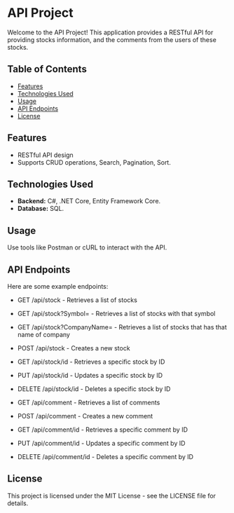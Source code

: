 # API Project

Welcome to the API Project! This application provides a RESTful API for providing stocks information, and the comments from the users of these stocks.

## Table of Contents

- [Features](#features)
- [Technologies Used](#technologies-used)
- [Usage](#usage)
- [API Endpoints](#api-endpoints)
- [License](#license)

## Features

- RESTful API design
- Supports CRUD operations, Search, Pagination, Sort.

## Technologies Used

- **Backend:** C#, .NET Core, Entity Framework Core. 
- **Database:** SQL. 

## Usage
Use tools like Postman or cURL to interact with the API.

## API Endpoints
Here are some example endpoints:

- GET /api/stock - Retrieves a list of stocks
- GET /api/stock?Symbol=<symbolStock> - Retrieves a list of stocks with that symbol
- GET /api/stock?CompanyName=<NameOfCompany> - Retrieves a list of stocks that has that name of company
- POST /api/stock - Creates a new stock
- GET /api/stock/id - Retrieves a specific stock by ID
- PUT /api/stock/id - Updates a specific stock by ID
- DELETE /api/stock/id - Deletes a specific stock by ID

- GET /api/comment - Retrieves a list of comments
- POST /api/comment - Creates a new comment
- GET /api/comment/id - Retrieves a specific comment by ID
- PUT /api/comment/id - Updates a specific comment by ID
- DELETE /api/comment/id - Deletes a specific comment by ID

## License
This project is licensed under the MIT License - see the LICENSE file for details.
